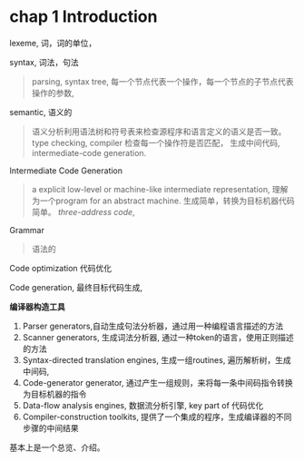 # chap 1 Introduction

lexeme, 词，词的单位，

syntax, 词法，句法
>parsing, syntax tree, 每一个节点代表一个操作，每一个节点的子节点代表操作的参数, 

semantic,  语义的
>语义分析利用语法树和符号表来检查源程序和语言定义的语义是否一致。
type checking, compiler 检查每一个操作符是否匹配， 生成中间代码, intermediate-code generation. 

Intermediate Code Generation
>a explicit low-level or machine-like intermediate representation, 理解为一个program for an abstract machine. 生成简单，转换为目标机器代码简单。
*three-address code*, 

Grammar
>语法的

Code optimization
代码优化

Code generation,
最终目标代码生成,

**编译器构造工具**
1. Parser generators,自动生成句法分析器，通过用一种编程语言描述的方法
2. Scanner generators, 生成词法分析器, 通过一种token的语言，使用正则描述的方法
3. Syntax-directed translation engines, 生成一组routines, 遍历解析树，生成中间码,
4. Code-generator generator, 通过产生一组规则，来将每一条中间码指令转换为目标机器的指令
5. Data-flow analysis engines, 数据流分析引擎, key part of 代码优化
6. Compiler-construction toolkits, 提供了一个集成的程序，生成编译器的不同步骤的中间结果


基本上是一个总览、介绍。



